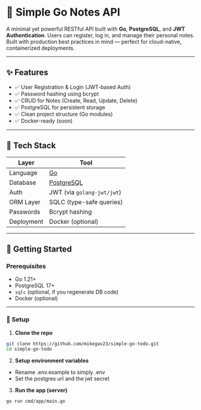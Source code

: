 # 📝 Simple Go Notes API

A minimal yet powerful RESTful API built with **Go**, **PostgreSQL**, and **JWT Authentication**. Users can register, log in, and manage their personal notes. Built with production best practices in mind — perfect for cloud-native, containerized deployments.

---

## ✨ Features

- ✅ User Registration & Login (JWT-based Auth)
- ✅ Password hashing using bcrypt
- ✅ CRUD for Notes (Create, Read, Update, Delete)
- ✅ PostgreSQL for persistent storage
- ✅ Clean project structure (Go modules)
- ✅ Docker-ready (soon)

---

## 🔧 Tech Stack

| Layer      | Tool                                      |
| ---------- | ----------------------------------------- |
| Language   | [Go](https://golang.org)                  |
| Database   | [PostgreSQL](https://www.postgresql.org/) |
| Auth       | JWT (via `golang-jwt/jwt`)                |
| ORM Layer  | SQLC (type-safe queries)                  |
| Passwords  | Bcrypt hashing                            |
| Deployment | Docker (optional)                         |

---

## 🚀 Getting Started

### Prerequisites

- Go 1.21+
- PostgreSQL 17+
- `sqlc` (optional, if you regenerate DB code)
- Docker (optional)

---

### 🔌 Setup

1. **Clone the repo**

```bash
git clone https://github.com/mikegav23/simple-go-todo.git
cd simple-go-todo
```

2. **Setup environment variables**

- Rename .env.example to simply .env
- Set the postgres url and the jwt secret

3. **Run the app (server)**

```bash
go run cmd/app/main.go
```
